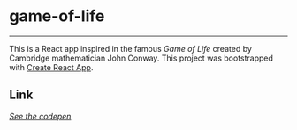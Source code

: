 # game-of-life
----
This is a React app inspired in the famous *Game of Life* created by Cambridge mathematician John Conway.
This project was bootstrapped with [Create React App](https://github.com/facebookincubator/create-react-app).

## Link
*[See the codepen](https://codepen.io/anfelo/full/dzWyar/)*
